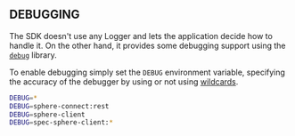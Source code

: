 DEBUGGING
---

The SDK doesn't use any Logger and lets the application decide how to handle it.
On the other hand, it provides some debugging support using the [`debug`](https://github.com/visionmedia/debug) library.

To enable debugging simply set the `DEBUG` environment variable, specifying the accuracy of the debugger by using or not using [wildcards](https://github.com/visionmedia/debug#wildcards).

```bash
DEBUG=*
DEBUG=sphere-connect:rest
DEBUG=sphere-client
DEBUG=spec-sphere-client:*
```